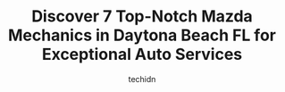 ---
layout: ampstory
image: https://images.unsplash.com/photo-1508974576580-36a2f92ad3bc?ixlib=rb-4.0.3&ixid=MnwxMjA3fDB8MHxwaG90by1wYWdlfHx8fGVufDB8fHx8&auto=format&fit=crop&w=640&h=853&q=80
author: techidn
featured: false
description: Entrust your vehicle to the 7 best Mazda Mechanic in Daytona Beach FL, USA and experience the difference they can make. With their extensive knowledge, state-of-the-art facilities, and commi
title: Discover 7 Top-Notch Mazda Mechanics in Daytona Beach FL for Exceptional Auto Services
cover:
   title: Discover 7 Top-Notch Mazda Mechanics in Daytona Beach FL for Exceptional Auto Services
   subtitle: Rickpate
   background: https://images.unsplash.com/photo-1508974576580-36a2f92ad3bc?ixlib=rb-4.0.3&ixid=MnwxMjA3fDB8MHxwaG90by1wYWdlfHx8fGVufDB8fHx8&auto=format&fit=crop&w=640&h=853&q=80

pages: 
 - layout: thirds
   top: <h1>#1 Theresas Garage, Inc.</h1>
   bottom: "<p>Weve always loved Teresas but our latest experience hasnt been good. We brought our car in to have a tire sensor replaced.  We kept waiting for a phone call and finall</p>"
   background: https://www.knot35.com/toplist/wp-content/uploads/2023/06/best-mazda-mechanic-1-in-daytona-beach-fl-1685831722.jpeg
   backgroundblur: true
 - layout: thirds
   top: <h1>#2 Daytona Auto Mall Body Shop</h1>
   bottom: "<p>1320 N Tomoka Farms Rd, Daytona Beach, FL 32124, United States</p>"
   background: https://www.knot35.com/toplist/wp-content/uploads/2023/06/best-mazda-mechanic-2-in-daytona-beach-fl-1685831723.jpeg
   cta:
      link: https://www.knot35.com/toplist/discover-7-top-notch-mazda-mechanics-in-daytona-beach-fl-for-exceptional-auto-services/
      text: Discover 7 Top-Notch Mazda Mechanics in Daytona Beach FL for Exceptional Auto Services
 - layout: thirds
   top: <h1>#3 AFFORDABLE Auto Pros</h1>
   bottom: "<p>1498 N Nova Rd, Daytona Beach, FL 32117, United States</p>"
   background: https://www.knot35.com/toplist/wp-content/uploads/2023/06/best-mazda-mechanic-3-in-daytona-beach-fl-1685831723.jpeg
   cta:
      link: https://www.knot35.com/toplist/discover-7-top-notch-mazda-mechanics-in-daytona-beach-fl-for-exceptional-auto-services/
      text: Discover 7 Top-Notch Mazda Mechanics in Daytona Beach FL for Exceptional Auto Services
 - layout: thirds
   top: <h1>#4 Daytona Auto Repair</h1>
   bottom: "<p>1521 Ridgewood Ave, Holly Hill, FL 32117, United States</p>"
   background: https://images.unsplash.com/photo-1591393223703-56fe1347ac62?ixlib=rb-4.0.3&ixid=MnwxMjA3fDB8MHxwaG90by1wYWdlfHx8fGVufDB8fHx8&auto=format&fit=crop&w=640&h=853&q=80
   cta:
      link: https://www.knot35.com/toplist/discover-7-top-notch-mazda-mechanics-in-daytona-beach-fl-for-exceptional-auto-services/
      text: Discover 7 Top-Notch Mazda Mechanics in Daytona Beach FL for Exceptional Auto Services
 - layout: thirds
   top: <h1>#5 Michaels British, American and Foreign Auto Repair</h1>
   bottom: "<p>241 S Palmetto Ave, Daytona Beach, FL 32114, United States</p>"
   background: https://images.unsplash.com/photo-1599422314077-f4dfdaa4cd09?ixlib=rb-4.0.3&ixid=MnwxMjA3fDB8MHxwaG90by1wYWdlfHx8fGVufDB8fHx8&auto=format&fit=crop&w=640&h=853&q=80
   cta:
      link: https://www.knot35.com/toplist/discover-7-top-notch-mazda-mechanics-in-daytona-beach-fl-for-exceptional-auto-services/
      text: Discover 7 Top-Notch Mazda Mechanics in Daytona Beach FL for Exceptional Auto Services
 - layout: thirds
   top: <h1>#6 Mark Odoski Mobile Auto Repairs</h1>
   bottom: "<p>1187 b State Ave, Holly Hill, FL 32117, United States</p>"
   background: https://images.unsplash.com/photo-1574169208507-84376144848b?ixlib=rb-4.0.3&ixid=MnwxMjA3fDB8MHxwaG90by1wYWdlfHx8fGVufDB8fHx8&auto=format&fit=crop&w=640&h=853&q=80
   cta:
      link: https://www.knot35.com/toplist/discover-7-top-notch-mazda-mechanics-in-daytona-beach-fl-for-exceptional-auto-services/
      text: Discover 7 Top-Notch Mazda Mechanics in Daytona Beach FL for Exceptional Auto Services
 - layout: thirds
   top: <h1>#7 Crown Auto Body & Repair</h1>
   bottom: "<p>330 Mason Ave, Daytona Beach, FL 32117, United States</p>"
   background: https://images.unsplash.com/photo-1604871000636-074fa5117945?ixlib=rb-4.0.3&ixid=MnwxMjA3fDB8MHxwaG90by1wYWdlfHx8fGVufDB8fHx8&auto=format&fit=crop&w=640&h=853&q=80
   cta:
      link: https://www.knot35.com/toplist/discover-7-top-notch-mazda-mechanics-in-daytona-beach-fl-for-exceptional-auto-services/
      text: Discover 7 Top-Notch Mazda Mechanics in Daytona Beach FL for Exceptional Auto Services
 - layout: thirds
   middle: Continue reading...
   background: https://images.unsplash.com/photo-1462556791646-c201b8241a94?ixlib=rb-4.0.3&ixid=MnwxMjA3fDB8MHxwaG90by1wYWdlfHx8fGVufDB8fHx8&auto=format&fit=crop&w=640&h=853&q=80
   cta:
      link: https://www.knot35.com/toplist/discover-7-top-notch-mazda-mechanics-in-daytona-beach-fl-for-exceptional-auto-services/
      text: Discover 7 Top-Notch Mazda Mechanics in Daytona Beach FL for Exceptional Auto Services
      
---